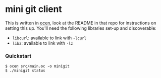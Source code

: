 # mini git client

This is written in [ocen](https://github.com/ocen-lang/ocen), look at the README in that repo for instructions on setting this up. You'll need the following libraries set-up and discoverable:

- `libcurl`: available to link with `-lcurl`
- `libz`: available to link with `-lz`

### Quickstart

```shell
$ ocen src/main.oc -o minigit
$ ./minigit status
```